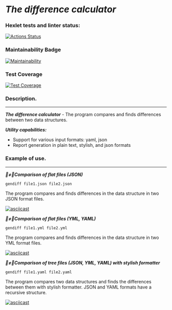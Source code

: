 # ***The difference calculator***
### Hexlet tests and linter status:
[![Actions Status](https://github.com/Xequrt/python-project-50/actions/workflows/hexlet-check.yml/badge.svg)](https://github.com/Xequrt/python-project-50/actions)
### Maintainability Badge
[![Maintainability](https://api.codeclimate.com/v1/badges/039f234fb1e411827caa/maintainability)](https://codeclimate.com/github/Xequrt/python-project-50/maintainability)
### Test Coverage
[![Test Coverage](https://api.codeclimate.com/v1/badges/039f234fb1e411827caa/test_coverage)](https://codeclimate.com/github/Xequrt/python-project-50/test_coverage)

### Description.
___
***The difference calculator*** - The program compares and finds 
differences between two data structures.

***Utility capabilities:***
+ Support for various input formats: yaml, json
+ Report generation in plain text, stylish, and json formats

### Example of use.
___
***🐫≠🐪Comparison of flat files (JSON)***

`gendiff file1.json file2.json`

The program compares and finds differences in the data structure in two JSON format files.

[![asciicast](https://asciinema.org/a/662259.svg)](https://asciinema.org/a/662259)

***🐫≠🐪Comparison of flat files (YML, YAML)***

`gendiff file1.yml file2.yml`

The program compares and finds differences in the data structure in two YML format files.

[![asciicast](https://asciinema.org/a/662584.svg)](https://asciinema.org/a/662584)

***🐫≠🐪Comparison of tree files (JSON, YML, YAML) with stylish formatter***

`gendiff file1.yaml file2.yaml`

The program compares two data structures and finds the differences between them with stylish formatter. JSON and YAML formats have a recursive structure. 

[![asciicast](https://asciinema.org/a/667774.svg)](https://asciinema.org/a/667774)
